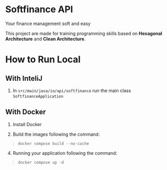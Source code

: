 # Softfinance API

Your finance management soft and easy

This project are made for training programming skills based on **Hexagonal Architecture** and **Clean Architecture**.

# How to Run Local

## With InteliJ

1. In `src/main/java/io/api/softfinance` run the main class `SoftfinanceApplication`

## With Docker

1. Install Docker

2. Build the images following the command:
> `docker compose build --no-cache`
4. Running your application following the command:
> `docker compose up -d`